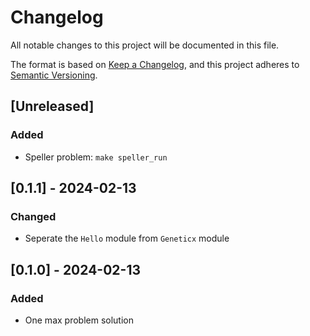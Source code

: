 # Changelog

All notable changes to this project will be documented in this file.

The format is based on [Keep a Changelog](https://keepachangelog.com/en/1.1.0/),
and this project adheres to [Semantic Versioning](https://semver.org/spec/v2.0.0.html).

## [Unreleased]

### Added
- Speller problem: `make speller_run`


## [0.1.1] - 2024-02-13

### Changed
- Seperate the `Hello` module from `Geneticx` module

## [0.1.0] - 2024-02-13

### Added
- One max problem solution
